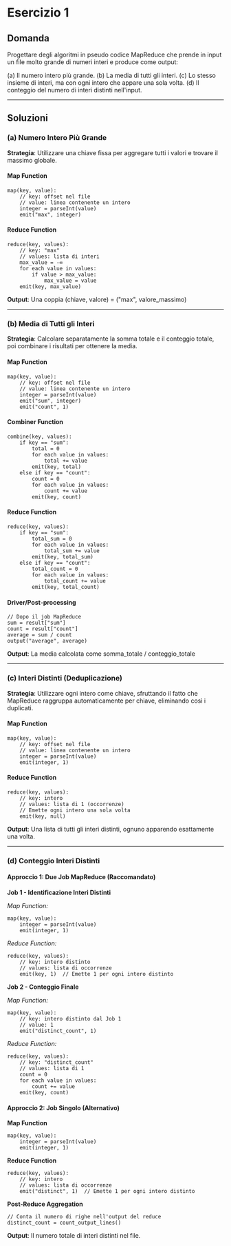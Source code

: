 # Esercizio 1

## Domanda

Progettare degli algoritmi in pseudo codice MapReduce che prende in input un file molto grande di numeri interi e produce come output:

(a) Il numero intero più grande.
(b) La media di tutti gli interi.
(c) Lo stesso insieme di interi, ma con ogni intero che appare una sola volta.
(d) Il conteggio del numero di interi distinti nell'input.

---

## Soluzioni

### (a) Numero Intero Più Grande

**Strategia**: Utilizzare una chiave fissa per aggregare tutti i valori e trovare il massimo globale.

#### Map Function
```
map(key, value):
    // key: offset nel file
    // value: linea contenente un intero
    integer = parseInt(value)
    emit("max", integer)
```

#### Reduce Function
```
reduce(key, values):
    // key: "max"
    // values: lista di interi
    max_value = -∞
    for each value in values:
        if value > max_value:
            max_value = value
    emit(key, max_value)
```

**Output**: Una coppia (chiave, valore) = ("max", valore_massimo)

---

### (b) Media di Tutti gli Interi

**Strategia**: Calcolare separatamente la somma totale e il conteggio totale, poi combinare i risultati per ottenere la media.

#### Map Function
```
map(key, value):
    // key: offset nel file
    // value: linea contenente un intero
    integer = parseInt(value)
    emit("sum", integer)
    emit("count", 1)
```

#### Combiner Function
```
combine(key, values):
    if key == "sum":
        total = 0
        for each value in values:
            total += value
        emit(key, total)
    else if key == "count":
        count = 0
        for each value in values:
            count += value
        emit(key, count)
```

#### Reduce Function
```
reduce(key, values):
    if key == "sum":
        total_sum = 0
        for each value in values:
            total_sum += value
        emit(key, total_sum)
    else if key == "count":
        total_count = 0
        for each value in values:
            total_count += value
        emit(key, total_count)
```

#### Driver/Post-processing
```
// Dopo il job MapReduce
sum = result["sum"]
count = result["count"]
average = sum / count
output("average", average)
```

**Output**: La media calcolata come somma_totale / conteggio_totale

---

### (c) Interi Distinti (Deduplicazione)

**Strategia**: Utilizzare ogni intero come chiave, sfruttando il fatto che MapReduce raggruppa automaticamente per chiave, eliminando così i duplicati.

#### Map Function
```
map(key, value):
    // key: offset nel file
    // value: linea contenente un intero
    integer = parseInt(value)
    emit(integer, 1)
```

#### Reduce Function
```
reduce(key, values):
    // key: intero
    // values: lista di 1 (occorrenze)
    // Emette ogni intero una sola volta
    emit(key, null)
```

**Output**: Una lista di tutti gli interi distinti, ognuno apparendo esattamente una volta.

---

### (d) Conteggio Interi Distinti

#### Approccio 1: Due Job MapReduce (Raccomandato)

**Job 1 - Identificazione Interi Distinti**

*Map Function:*
```
map(key, value):
    integer = parseInt(value)
    emit(integer, 1)
```

*Reduce Function:*
```
reduce(key, values):
    // key: intero distinto
    // values: lista di occorrenze
    emit(key, 1)  // Emette 1 per ogni intero distinto
```

**Job 2 - Conteggio Finale**

*Map Function:*
```
map(key, value):
    // key: intero distinto dal Job 1
    // value: 1
    emit("distinct_count", 1)
```

*Reduce Function:*
```
reduce(key, values):
    // key: "distinct_count"
    // values: lista di 1
    count = 0
    for each value in values:
        count += value
    emit(key, count)
```

#### Approccio 2: Job Singolo (Alternativo)

**Map Function**
```
map(key, value):
    integer = parseInt(value)
    emit(integer, 1)
```

**Reduce Function**
```
reduce(key, values):
    // key: intero
    // values: lista di occorrenze
    emit("distinct", 1)  // Emette 1 per ogni intero distinto
```

**Post-Reduce Aggregation**
```
// Conta il numero di righe nell'output del reduce
distinct_count = count_output_lines()
```

**Output**: Il numero totale di interi distinti nel file.